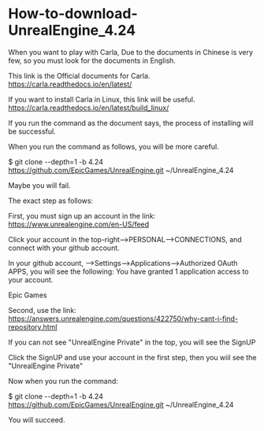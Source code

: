# How-to-download-UnrealEngine_4.24

When you want to play with Carla, Due to the documents in Chinese is very few, so you must look for the documents in English.

This link is the Official documents for Carla.
https://carla.readthedocs.io/en/latest/

If you want to install Carla in Linux, this link will be useful.
https://carla.readthedocs.io/en/latest/build_linux/

If you run the command as the document says, the process of installing will be successful.

When you run the command as follows, you will be more careful.

$ git clone --depth=1 -b 4.24 https://github.com/EpicGames/UnrealEngine.git ~/UnrealEngine_4.24

Maybe you will fail.

The exact step as follows:

First, you must sign up an account in the link:
https://www.unrealengine.com/en-US/feed

Click your account in the top-right-->PERSONAL-->CONNECTIONS, and connect with your github account.

In your github account, -->Settings-->Applications-->Authorized OAuth APPS, you will see the following:
You have granted 1 application access to your account. 

Epic Games

Second, use the link:
https://answers.unrealengine.com/questions/422750/why-cant-i-find-repository.html

If you can not see "UnrealEngine Private" in the top,
you will see the SignUP

Click the SignUP and use your account in the first step,
then you wiil see the "UnrealEngine Private"

Now when you run the command:

$ git clone --depth=1 -b 4.24 https://github.com/EpicGames/UnrealEngine.git ~/UnrealEngine_4.24

You will succeed.
